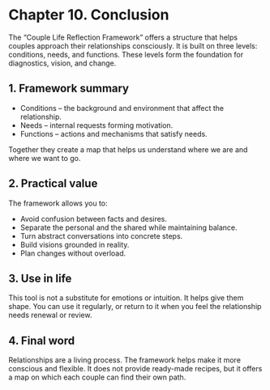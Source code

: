 <div style="page-break-before: always;"></div>

# Chapter 10. Conclusion

The “Couple Life Reflection Framework” offers a structure that helps couples approach their relationships consciously. It is built on three levels: conditions, needs, and functions. These levels form the foundation for diagnostics, vision, and change.

## 1. Framework summary

- Conditions – the background and environment that affect the relationship.
- Needs – internal requests forming motivation.
- Functions – actions and mechanisms that satisfy needs.

Together they create a map that helps us understand where we are and where we want to go.

## 2. Practical value

The framework allows you to:

- Avoid confusion between facts and desires.
- Separate the personal and the shared while maintaining balance.
- Turn abstract conversations into concrete steps.
- Build visions grounded in reality.
- Plan changes without overload.

## 3. Use in life

This tool is not a substitute for emotions or intuition. It helps give them shape. You can use it regularly, or return to it when you feel the relationship needs renewal or review.

## 4. Final word

Relationships are a living process. The framework helps make it more conscious and flexible. It does not provide ready-made recipes, but it offers a map on which each couple can find their own path.
